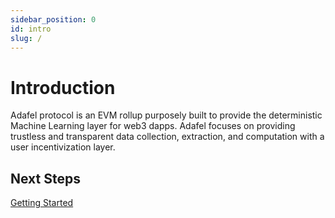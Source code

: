 ```yaml
---
sidebar_position: 0
id: intro
slug: /
---
```


# Introduction

Adafel protocol is an EVM rollup purposely built to provide the deterministic Machine Learning layer for web3 dapps. Adafel focuses on providing trustless and transparent data collection, extraction, and computation with a user incentivization layer.


## Next Steps
[Getting Started](./Concepts/)